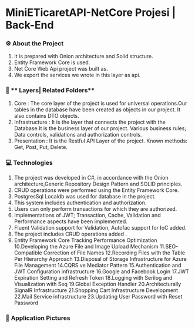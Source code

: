 
# MiniETicaretAPI-NetCore Projesi | Back-End

### :gear: **About the Project** 

1. It is prepared with Onion architecture and Solid structure.
2. Entity Framework Core is used. 
3. Net Core Web Api project was built as. 
4. We export the services we wrote in this layer as api.


### :open_file_folder: ** Layers| Related Folders**

1. Core : The core layer of the project is used for universal operations.Our tables in the database have been created as objects in our project. It also contains DTO objects.
2. Infrastructure : It is the layer that connects the project with the Database.It is the business layer of our project. Various business rules; Data controls, validations and authorization controls.
3. Presentation : It is the Restful API Layer of the project. Known methods: Get, Post, Put, Delete.


### :computer: **Technologies** 

1. The project was developed in C#, in accordance with the Onion architecture,Generic Repository Design Pattern and SOLID principles.
2. CRUD operations were performed using the Entity Framework Core.
3. PostgresSql Localdb was used for database in the project.
4. This system includes authentication and authorization.
5. Users can only perform transactions for which they are authorized.
6. Implementations of JWT; Transaction, Cache, Validation and Performance aspects have been implemented.
7. Fluent Validation support for Validation, Autofac support for IoC added.
8. The project includes CRUD operations added .
9. Entity Framework Core Tracking Performance Optimization
10.Developing the Azure File and Image Upload Mechanism
11.SEO-Compatible Correction of File Names
12.Recording Files with the Table Per Hierarchy Approach
13.Disposal of Storage Infrastructure for Azure File Management
14.CQRS ve Mediator Pattern 
15.Authentication and JWT Configuration infrastructure
16.Google and Facebook Login
17.JWT Expiration Setting and Refresh Token
18.Logging with Serilog and Visualization with Seq
19.Global Exception Handler
20.Architecturally SignalR Infrastructure
21.Shopping Cart Infrastructure Development
22.Mail Service infrastructure
23.Updating User Password with Reset Password


### :floppy_disk: **Application Pictures**
